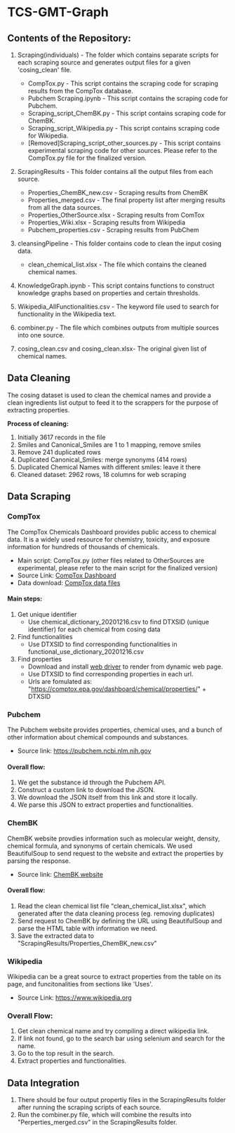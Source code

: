 # TCS-GMT-Graph

## Contents of the Repository:
1. Scraping(individuals) - The folder which contains separate scripts for each scraping source and generates output files for a given 'cosing_clean' file.
     - CompTox.py - This script contains the scraping code for scraping results from the CompTox database.
     - Pubchem Scraping.ipynb - This script contains the scraping code for Pubchem.
     - Scraping_script_ChemBK.py - This script contains scraping code for ChemBK.
     - Scraping_script_Wikipedia.py - This script contains scraping code for Wikipedia.
     - [Removed]Scraping_script_other_sources.py - This script contains experimental scraping code for other sources. Please refer to the CompTox.py file for the finalized version.

2. ScrapingResults - This folder contains all the output files from each source.
      - Properties_ChemBK_new.csv - Scraping results from ChemBK
      - Properties_merged.csv - The final property list after merging results from all the data sources.
      - Properties_OtherSource.xlsx - Scraping results from ComTox
      - Properties_Wiki.xlsx - Scraping results from Wikipedia
      - Pubchem_properties.csv - Scraping results from PubChem

3. cleansingPipeline - This folder contains code to clean the input cosing data.
     - clean_chemical_list.xlsx - The file which contains the cleaned chemical names.
4. KnowledgeGraph.ipynb - This script contains functions to construct knowledge graphs based on properties and certain thresholds.
5. Wikipedia_AllFunctionalities.csv - The keyword file used to search for functionality in the Wikipedia text.
6. combiner.py - The file which combines outputs from multiple sources into one source.
7. cosing_clean.csv and cosing_clean.xlsx- The original given list of chemical names.

## Data Cleaning

The cosing dataset is used to clean the chemical names and provide a clean ingredients list output to feed it to the scrappers for the purpose of extracting properties.

**Process of cleaning:**

1. Initially 3617 records in the file
2. Smiles and Canonical_Smiles are 1 to 1 mapping, remove smiles
3. Remove 241 duplicated rows
4. Duplicated Canonical_Smiles: merge synonyms (414 rows)
5. Duplicated Chemical Names with different smiles: leave it there
6. Cleaned dataset: 2962 rows, 18 columns for web scraping

## Data Scraping
### CompTox
The CompTox Chemicals Dashboard provides public access to chemical data. It is a widely used resource for chemistry, toxicity, and exposure information for hundreds of thousands of chemicals.
- Main script: CompTox.py (other files related to OtherSources are experimental, please refer to the main script for the finalized version)
- Source Link: [CompTox Dashboard](https://comptox.epa.gov/dashboard/)
- Data download: [CompTox data files](https://epa.figshare.com/articles/dataset/The_Chemical_and_Products_Database_CPDat_MySQL_Data_File/5352997)
#### Main steps:
1. Get unique identifier
   - Use chemical_dictionary_20201216.csv to find DTXSID (unique identifier) for each chemical from cosing data
2. Find functionalities
   - Use DTXSID to find corresponding functionalities in functional_use_dictionary_20201216.csv
3. Find properties
   - Download and install [web driver](https://www.selenium.dev/documentation/webdriver/getting_started/install_drivers/) to render from dynamic web page.
   - Use DTXSID to find corresponding properties in each url.
   - Urls are fomulated as: "https://comptox.epa.gov/dashboard/chemical/properties/" + DTXSID

### Pubchem
The Pubchem website provides properties, chemical uses, and a bunch of other information about chemical compounds and substances.
- Source link: https://pubchem.ncbi.nlm.nih.gov
#### Overall flow:
1. We get the substance id through the Pubchem API.
2. Construct a custom link to download the JSON.
3. We download the JSON itself from this link and store it locally.
4. We parse this JSON to extract properties and functionalities.

### ChemBK
ChemBK website provdies information such as molecular weight, density, chemical formula, and synonyms of certain chemicals.
We used BeautifulSoup to send request to the website and extract the properties by parsing the response.
- Source link: [ChemBK website](https://www.chembk.com/en)

#### Overall flow:
1. Read the clean chemical list file "clean_chemical_list.xlsx", which generated after the data cleaning process (eg. removing duplicates)
2. Send request to ChemBK by defining the URL using BeautifulSoup and parse the HTML table with information we need.
3. Save the extracted data to "ScrapingResults/Properties_ChemBK_new.csv"

### Wikipedia
Wikipedia can be a great source to extract properties from the table on its page, and funcitonalities from sections like 'Uses'.
- Source Link: https://www.wikipedia.org

### Overall Flow:
1. Get clean chemical name and try compiling a direct wikipedia link.
2. If link not found, go to the search bar using selenium and search for the name.
3. Go to the top result in the search.
4. Extract properties and functionalities.

## Data Integration
1. There should be four output propertiy files in the ScrapingResults folder after running the scraping scripts of each source.
2. Run the combiner.py file, which will combine the results into "Perperties_merged.csv" in the ScrapingResults folder.
